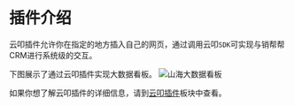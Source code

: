 # 插件介绍

云叩插件允许你在指定的地方插入自己的网页，通过调用云叩`SDK`可实现与销帮帮CRM进行系统级的交互。

下图展示了通过云叩插件实现大数据看板。
![山海大数据看板](/cloudcode-doc/images/shanhai.png)

如果你想了解云叩插件的详细信息，请到[云叩插件](/plugin/)板块中查看。
